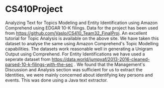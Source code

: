 # CS410Project
Analyzing Text for Topics Modeling and Entity Identification using Amazon Comprehend using EDGAR 10-K filings.
Data for the project has been used from https://github.com/Vaslo/CS410_Team32_FinalProj.
An excellent tutorial for Topic Analysis is available on the above site. We have taken this dataset to analyse the same using Amazon Comprehend's Topic Modelling capabilities. The datasets work reasonable well in generating a Unigram Output using Comprehend. 
For Entity Identifications we have used a seperate dataset from https://data.world/jumpyaf/2013-2016-cleaned-parsed-10-k-filings-with-the-sec . 
We found that the Management's Discussion and Analysis section was sufficient for us to extract the Identities, we were mainly concerned about identifying key persons and events. This was done using a Java text extractor.


